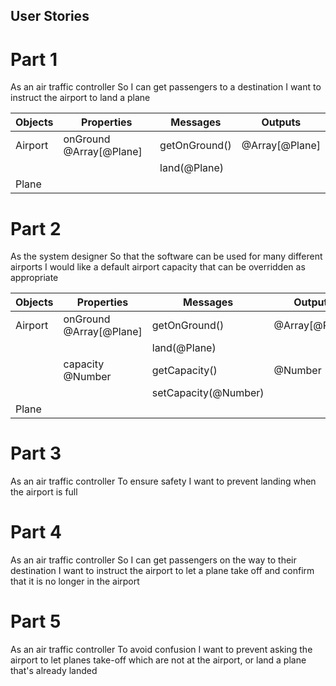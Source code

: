 ## User Stories

# Part 1

As an air traffic controller
So I can get passengers to a destination
I want to instruct the airport to land a plane

| Objects | Properties              | Messages      | Outputs        |
| ------- | ----------------------- | ------------- | -------------- |
| Airport | onGround @Array[@Plane] | getOnGround() | @Array[@Plane] |
|         |                         | land(@Plane)  |                |
| Plane   |                         |               |                |

# Part 2

As the system designer
So that the software can be used for many different airports
I would like a default airport capacity that can be overridden as appropriate

| Objects | Properties              | Messages             | Outputs        |
| ------- | ----------------------- | -------------------- | -------------- |
| Airport | onGround @Array[@Plane] | getOnGround()        | @Array[@Plane] |
|         |                         | land(@Plane)         |                |
|         | capacity @Number        | getCapacity()        | @Number        |
|         |                         | setCapacity(@Number) |                |
| Plane   |                         |                      |                |

# Part 3

As an air traffic controller
To ensure safety
I want to prevent landing when the airport is full

# Part 4

As an air traffic controller
So I can get passengers on the way to their destination
I want to instruct the airport to let a plane take off and confirm that it is no longer in the airport

# Part 5

As an air traffic controller
To avoid confusion
I want to prevent asking the airport to let planes take-off which are not at the airport, or land a plane that's already landed